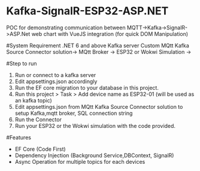 # Kafka-SignalR-ESP32-ASP.NET
POC for demonstrating communication between MQTT->Kafka->SignalR->ASP.Net web chart with VueJS integration (for quick DOM Manipulation)

#System Requirement
.NET 6 and above
Kafka server 
Custom MQtt Kafka Source Connector solution-> 
MQtt Broker -> 
ESP32 or Wokwi Simulation ->

#Step to run
1) Run or connect to a kafka server 
2) Edit appsettings.json accordingly
3) Run the EF core migration to your database in this project.
4) Run this project > Task > Add device name as ESP32-01 (will be used as an kafka topic)
5) Edit appsettings.json from MQtt Kafka Source Connector solution to  setup Kafka,mqtt broker, SQL connection string
6) Run the Connector
7) Run your ESP32 or the Wokwi simulation with the code provided.

#Features
* EF Core (Code First)
* Dependency Injection (Background Service,DBContext, SignalR)
* Async Operation for multiple topics for each devices
